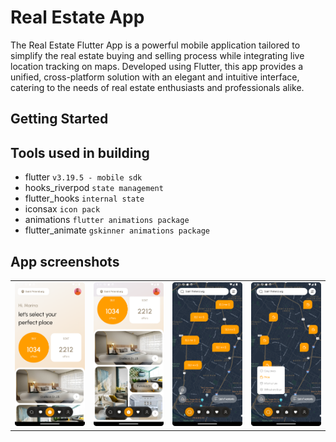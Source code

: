 # Real Estate App

The Real Estate Flutter App is a powerful mobile application tailored to simplify the real estate buying and selling process while integrating live location tracking on maps. Developed using Flutter, this app provides a unified, cross-platform solution with an elegant and intuitive interface, catering to the needs of real estate enthusiasts and professionals alike.

## Getting Started

## Tools used in building

- flutter `v3.19.5 - mobile sdk`
- hooks_riverpod `state management`
- flutter_hooks `internal state`
- iconsax `icon pack`
- animations `flutter animations package`
- flutter_animate `gskinner animations package`

## App screenshots
<table>
  <tr>
    <td><img src="./assets/homescreen.png" alt="HomeScreen 1" width="250"></td>
    <td><img src="./assets/homescreen2.png" alt="HomeScreen 2" width="250"></td>
    <td><img src="./assets/searchscreen.png" alt="SearchScreen 3" width="250"></td>
    <td><img src="./assets/searchscreen2.png" alt="SearchScreen 4" width="250"></td>
  </tr>
</table>